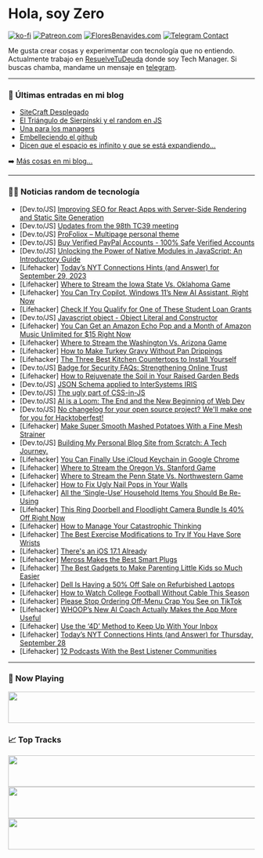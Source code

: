 # Hola, soy Zero

[![ko-fi](https://ko-fi.com/img/githubbutton_sm.svg)](https://ko-fi.com/J3J4N0LUK)
[![Patreon.com](https://img.shields.io/endpoint.svg?url=https%3A%2F%2Fshieldsio-patreon.vercel.app%2Fapi%3Fusername%3Dzerodragon%26type%3Dpatrons&style=for-the-badge)](https://patreon.com/zerodragon)
[![FloresBenavides.com](https://img.shields.io/website?down_message=oops&label=MiBlog&style=for-the-badge&up_message=online&url=https%3A%2F%2Ffloresbenavides.com)](https://floresbenavides.com)
[![Telegram Contact](https://img.shields.io/badge/escr%C3%ADbeme-ZeroDragon-%2326A5E4?style=for-the-badge&logo=telegram)](https://t.me/zerodragon)

Me gusta crear cosas y experimentar con tecnología que no entiendo.
Actualmente trabajo en [ResuelveTuDeuda](http://github.com/resuelve) donde soy Tech Manager.
Si buscas chamba, mandame un mensaje en [telegram](https://t.me/zerodragon).

---

### 📕 Últimas entradas en mi blog
<!-- BLOG-POST-LIST:START -->
- [SiteCraft Desplegado](https://floresbenavides.com/sitecraft-desplegado/)
- [El Triángulo de Sierpinski y el random en JS](https://floresbenavides.com/el-triangulo-de-sierpinski-y-el-random-en-js/)
- [Una para los managers](https://floresbenavides.com/una-para-los-managers/)
- [Embelleciendo el github](https://floresbenavides.com/embelleciendo-el-github/)
- [Dicen que el espacio es infinito y que se está expandiendo…](https://floresbenavides.com/dicen-que-el-espacio-es-infinito-y-que-se-esta-expandiendo/)
<!-- BLOG-POST-LIST:END -->

➡️ [Más cosas en mi blog...](https://floresbenavides.com)

---

### 👨‍💻 Noticias random de tecnología
<!-- TECH-POSTS:START -->
- [Dev.to/JS] [Improving SEO for React Apps with Server-Side Rendering and Static Site Generation](https://dev.to/scofieldidehen/improving-seo-for-react-apps-with-server-side-rendering-and-static-site-generation-4397)
- [Dev.to/JS] [Updates from the 98th TC39 meeting](https://dev.to/hemanth/updates-from-the-98th-tc39-meeting-1lcf)
- [Dev.to/JS] [ProFoliox – Multipage personal theme](https://dev.to/lexingtonthemes/profoliox-multipage-personal-theme-3412)
- [Dev.to/JS] [Buy Verified PayPal Accounts - 100% Safe Verified Accounts](https://dev.to/robertcassero67/buy-verified-paypal-accounts-100-safe-verified-accounts-15pk)
- [Dev.to/JS] [Unlocking the Power of Native Modules in JavaScript: An Introductory Guide](https://dev.to/danielboll/unlocking-the-power-of-native-modules-in-javascript-an-introductory-guide-4jh1)
- [Lifehacker] [Today’s NYT Connections Hints &lpar;and Answer&rpar; for September 29, 2023](https://lifehacker.com/nyt-connections-answer-today-september-29-2023-1850881958)
- [Lifehacker] [Where to Stream the Iowa State Vs. Oklahoma Game](https://lifehacker.com/where-to-stream-the-iowa-state-vs-oklahoma-game-1850884575)
- [Lifehacker] [You Can Try Copilot, Windows 11’s New AI Assistant, Right Now](https://lifehacker.com/you-can-try-copilot-windows-11-s-new-ai-assistant-rig-1850884313)
- [Lifehacker] [Check If You Qualify for One of These Student Loan Grants](https://lifehacker.com/check-if-you-qualify-for-one-of-these-student-loan-gran-1850882286)
- [Dev.to/JS] [Javascript object - Object Literal and Constructor](https://dev.to/hyeo151/javascript-object-object-literal-and-constructor-m6o)
- [Lifehacker] [You Can Get an Amazon Echo Pop and a Month of Amazon Music Unlimited for $15 Right Now](https://lifehacker.com/you-can-get-an-amazon-echo-pop-and-a-month-of-amazon-mu-1850883447)
- [Lifehacker] [Where to Stream the Washington Vs. Arizona Game](https://lifehacker.com/where-to-stream-the-washington-vs-arizona-game-1850884048)
- [Lifehacker] [How to Make Turkey Gravy Without Pan Drippings](https://lifehacker.com/how-to-make-turkey-gravy-without-pan-drippings-1830415802)
- [Lifehacker] [The Three Best Kitchen Countertops to Install Yourself](https://lifehacker.com/the-best-kitchen-countertops-to-install-yourself-1850880923)
- [Dev.to/JS] [Badge for Security FAQs: Strengthening Online Trust](https://dev.to/safezoneasa/badge-for-security-faqs-strengthening-online-trust-4a80)
- [Lifehacker] [How to Rejuvenate the Soil in Your Raised Garden Beds](https://lifehacker.com/how-to-rejuvenate-soil-in-raised-garden-beds-1850882749)
- [Dev.to/JS] [JSON Schema applied to InterSystems IRIS](https://dev.to/intersystems/json-schema-applied-to-intersystems-iris-3eck)
- [Dev.to/JS] [The ugly part of CSS-in-JS](https://dev.to/andi1984/the-ugly-part-of-css-in-js-2iph)
- [Dev.to/JS] [AI is a Loom: The End and the New Beginning of Web Dev](https://dev.to/mor10/ai-is-a-loom-the-end-and-the-new-beginning-of-web-dev-1dab)
- [Dev.to/JS] [No changelog for your open source project? We&#39;ll make one for you for Hacktoberfest!](https://dev.to/allieoopz/no-changelog-for-your-open-source-project-well-make-one-for-you-for-hacktoberfest-pmk)
- [Lifehacker] [Make Super Smooth Mashed Potatoes With a Fine Mesh Strainer](https://lifehacker.com/how-to-make-mashed-potatoes-without-lumps-1850883812)
- [Dev.to/JS] [Building My Personal Blog Site from Scratch: A Tech Journey.](https://dev.to/eneaslari/building-my-personal-blog-site-from-scratch-a-tech-journey-1hpj)
- [Lifehacker] [You Can Finally Use iCloud Keychain in Google Chrome](https://lifehacker.com/you-can-finally-use-icloud-keychain-in-google-chrome-1850883588)
- [Lifehacker] [Where to Stream the Oregon Vs. Stanford Game](https://lifehacker.com/where-to-stream-the-oregon-vs-stanford-game-1850883655)
- [Lifehacker] [Where to Stream the Penn State Vs. Northwestern Game](https://lifehacker.com/where-to-stream-the-penn-state-vs-northwestern-game-1850882748)
- [Lifehacker] [How to Fix Ugly Nail Pops in Your Walls](https://lifehacker.com/how-to-fix-nail-pops-in-walls-1850882251)
- [Lifehacker] [All the ‘Single-Use’ Household Items You Should Be Re-Using](https://lifehacker.com/all-the-single-use-household-items-you-should-be-re-u-1850883065)
- [Lifehacker] [This Ring Doorbell and Floodlight Camera Bundle Is 40% Off Right Now](https://lifehacker.com/this-ring-doorbell-and-floodlight-camera-bundle-is-40-1850882729)
- [Lifehacker] [How to Manage Your Catastrophic Thinking](https://lifehacker.com/how-to-manage-your-catastrophic-thinking-1850880206)
- [Lifehacker] [The Best Exercise Modifications to Try If You Have Sore Wrists](https://lifehacker.com/the-best-exercise-modifications-to-try-if-you-have-sore-1850881098)
- [Lifehacker] [There&#39;s an iOS 17.1 Already](https://lifehacker.com/theres-an-ios-17-1-already-1850882032)
- [Lifehacker] [Meross Makes the Best Smart Plugs](https://lifehacker.com/meross-makes-the-best-smart-plugs-1850879264)
- [Lifehacker] [The Best Gadgets to Make Parenting Little Kids so Much Easier](https://lifehacker.com/the-best-gadgets-to-make-parenting-little-kids-so-much-1850879745)
- [Lifehacker] [Dell Is Having a 50% Off Sale on Refurbished Laptops](https://lifehacker.com/dell-is-having-a-50-off-sale-on-refurbished-laptops-1850880524)
- [Lifehacker] [How to Watch College Football Without Cable This Season](https://lifehacker.com/how-to-watch-college-football-without-cable-this-season-1850880861)
- [Lifehacker] [Please Stop Ordering Off-Menu Crap You See on TikTok](https://lifehacker.com/please-stop-ordering-off-menu-crap-you-see-on-tiktok-1850880309)
- [Lifehacker] [WHOOP’s New AI Coach Actually Makes the App More Useful](https://lifehacker.com/whoop-s-new-ai-coach-actually-makes-the-app-more-useful-1850879568)
- [Lifehacker] [Use the ‘4D’ Method to Keep Up With Your Inbox](https://lifehacker.com/use-the-4d-method-to-keep-up-with-your-inbox-1850878672)
- [Lifehacker] [Today’s NYT Connections Hints &lpar;and Answer&rpar; for Thursday, September 28](https://lifehacker.com/nyt-connections-answer-today-september-28-2023-1850877476)
- [Lifehacker] [12 Podcasts With the Best Listener Communities](https://lifehacker.com/best-podcast-fan-communities-1850878619)<!-- TECH-POSTS:END -->

---

### 🎵 Now Playing
<a href="https://spotify-now-playing-dun.vercel.app/now-playing?open"><img src="https://spotify-now-playing-dun.vercel.app/now-playing" width="540" height="64"></a>

### 📈 Top Tracks
<a href="https://spotify-now-playing-dun.vercel.app/top-tracks?i=1&open"><img src="https://spotify-now-playing-dun.vercel.app/top-tracks?i=1" width="540" height="64"></a>
<a href="https://spotify-now-playing-dun.vercel.app/top-tracks?i=2&open"><img src="https://spotify-now-playing-dun.vercel.app/top-tracks?i=2" width="540" height="64"></a>
<a href="https://spotify-now-playing-dun.vercel.app/top-tracks?i=3&open"><img src="https://spotify-now-playing-dun.vercel.app/top-tracks?i=3" width="540" height="64"></a>
